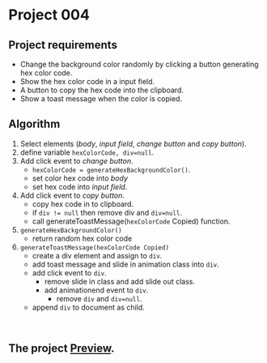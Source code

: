 # Project 004

## Project requirements

- Change the background color randomly by clicking a button generating hex color code.
- Show the hex color code in a input field.
- A button to copy the hex code into the clipboard.
- Show a toast message when the color is copied.

## Algorithm
1. Select elements (*body*, *input field*, *change button* and *copy button*).
2. define variable `hexColorCode, div=null`.
3. Add click event to *change button*.
   - `hexColorCode = generateHexBackgroundColor()`.
   - set color hex code into *body*
   - set hex code into *input field*.
4. Add click event to *copy button*.
   - copy hex code in to clipboard.
   - if `div != null` then remove div and `div=null`.
   - call generateToastMessage(`hexColorCode` Copied) function.
5. `generateHexBackgroundColor()`
   - return random hex color code
6. `generateToastMessage(hexColorCode Copied)`
   - create a div element and assign to `div`.
   - add toast message and slide in animation class into `div`.
   - add click event to `div`.
     - remove slide in class and add slide out class.
     - add animationend event to `div`.
       - remove `div` and `div=null`.
   - append `div` to document as child.

<br />

## The project [Preview](https://raw.githack.com/StepAsideLiL/js-dom/main/src/project004/index.html).